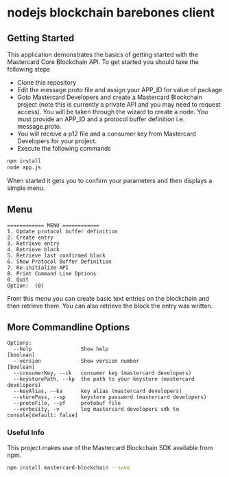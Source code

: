 # nodejs blockchain barebones client #

## Getting Started ##
This application demonstrates the basics of getting started with the Mastercard Core Blockchain API. To get started you should take the following steps 
 * Clone this repository
 * Edit the message.proto file and assign your APP_ID for value of package
 * Goto Mastercard Developers and create a Mastercard Blockchain project (note this is currently a private API and you may need to request access). You will be taken through the wizard to create a node. You must provide an APP_ID and a protocol buffer definition i.e. message.proto.
 * You will receive a p12 file and a consumer key from Mastercard Developers for your project.
 * Execute the following commands
```bash
npm install
node app.js
```
When started it gets you to confirm your parameters and then displays a simple menu. 

## Menu ##
```
============ MENU ============
1. Update protocol buffer definition
2. Create entry
3. Retrieve entry
4. Retrieve block
5. Retrieve last confirmed block
6. Show Protocol Buffer Definition
7. Re-initialize API
8. Print Command Line Options
0. Quit
Option:  (0)
```

From this menu you can create basic text entries on the blockchain and then retrieve them. You can also retrieve the block the entry was written.

## More Commandline Options ##
```
Options:
  --help                Show help                                      [boolean]
  --version             Show version number                            [boolean]
  --consumerKey, --ck   consumer key (mastercard developers)
  --keystorePath, --kp  the path to your keystore (mastercard developers)
  --keyAlias, --ka      key alias (mastercard developers)
  --storePass, --sp     keystore password (mastercard developers)
  --protoFile, --pf     protobuf file
  --verbosity, -v       log mastercard developers sdk to console[default: false]
```

### Useful Info
This project makes use of the Mastercard Blockchain SDK available from npm.

```bash
npm install mastercard-blockchain --save
```
